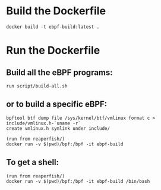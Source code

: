 # Build the Dockerfile

    docker build -t ebpf-build:latest .

# Run the Dockerfile

## Build all the eBPF programs:

    run script/build-all.sh

## or to build a specific eBPF:

    bpftool btf dump file /sys/kernel/btf/vmlinux format c > include/vmlinux.h-`uname -r`
    create vmlinux.h symlink under include/

    (run from reaperfish/)
    docker run -v $(pwd)/bpf:/bpf -it ebpf-build

## To get a shell:

    (run from reaperfish/)
    docker run -v $(pwd)/bpf:/bpf -it ebpf-build /bin/bash
